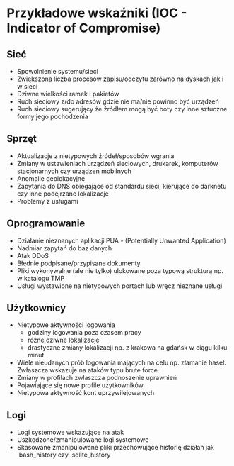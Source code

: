 
# Przykładowe wskaźniki (IOC - Indicator of Compromise)

## Sieć

+ Spowolnienie systemu/sieci
+ Zwiększona liczba procesów zapisu/odczytu zarówno na dyskach jak i w sieci
+ Dziwne wielkości ramek i pakietów
+ Ruch sieciowy z/do adresów gdzie nie ma/nie powinno być urządzeń
+ Ruch sieciowy sugerujący że źródłem mogą być boty czy inne sztuczne formy jego pochodzenia

## Sprzęt

+ Aktualizacje z nietypowych źródeł/sposobów wgrania
+ Zmiany w ustawieniach urządzeń sieciowych, drukarek, komputerów stacjonarnych czy urządzeń mobilnych
+ Anomalie geolokacyjne
+ Zapytania do DNS obiegające od standardu sieci, kierujące do darknetu czy inne podejrzane lokalizacje
+ Problemy z usługami

## Oprogramowanie

+ Działanie nieznanych aplikacji PUA - (Potentially Unwanted Application)
+ Nadmiar zapytań do baz danych
+ Atak DDoS
+ Błędnie podpisane/przypisane dokumenty
+ Pliki wykonywalne (ale nie tylko) ulokowane poza typową strukturą np. w katalogu TMP
+ Usługi wystawione na nietypowych portach lub wręcz nieznane usługi

## Użytkownicy

+ Nietypowe aktywności logowania
  + godziny logowania poza czasem pracy
  + różne dziwne lokalizacje
  + drastyczne zmiany lokalizacji np. z krakowa na gdańsk w ciągu kilku minut
+ Wiele nieudanych prób logowania mających na celu np. złamanie haseł. Zwłaszcza wskazuje na ataków typu brute force.
+ Zmiany w profilach zwłaszcza podnoszenie uprawnień
+ Pojawiające się nowe profile użytkowników
+ Nietypowa aktywność kont uprzywilejowanych

## Logi

+ Logi systemowe wskazujące na atak
+ Uszkodzone/zmanipulowane logi systemowe
+ Skasowane zmanipulowane pliki przechowujące historię działań jak .bash_history czy .sqlite_history
